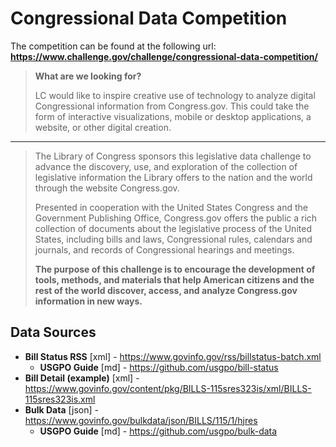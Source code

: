 # Congressional Data Competition
The competition can be found at the following url:
**https://www.challenge.gov/challenge/congressional-data-competition/**

> **What are we looking for?**
> 
> LC would like to inspire creative use of technology to analyze digital Congressional information from Congress.gov. This could take the form of interactive visualizations, mobile or desktop applications, a website, or other digital creation.

---

> The Library of Congress sponsors this legislative data challenge to advance the discovery, use, and exploration of the collection of legislative information the Library offers to the nation and the world through the website Congress.gov.
> 
> Presented in cooperation with the United States Congress and the Government Publishing Office, Congress.gov offers the public a rich collection of documents about the legislative process of the United States, including bills and laws, Congressional rules, calendars and journals, and records of Congressional hearings and meetings.
> 
> **The purpose of this challenge is to encourage the development of tools, methods, and materials that help American citizens and the rest of the world discover, access, and analyze Congress.gov information in new ways.**

## Data Sources

* __Bill Status RSS__ [xml] - https://www.govinfo.gov/rss/billstatus-batch.xml
  * __USGPO Guide__ [md] - https://github.com/usgpo/bill-status
* __Bill Detail (example)__ [xml] - https://www.govinfo.gov/content/pkg/BILLS-115sres323is/xml/BILLS-115sres323is.xml
* __Bulk Data__ [json] - https://www.govinfo.gov/bulkdata/json/BILLS/115/1/hjres
  * __USGPO Guide__ [md] - https://github.com/usgpo/bulk-data